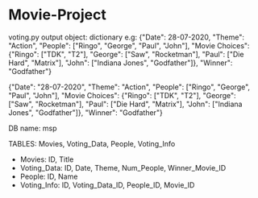 # Movie-Project

voting.py
	output object:  dictionary
	e.g: {"Date": 28-07-2020, 
			"Theme": "Action", 
			"People": ["Ringo", "George", "Paul", "John"], 
			"Movie Choices": {"Ringo": ["TDK", "T2"], 
								"George": ["Saw", "Rocketman"], 
								"Paul": ["Die Hard", "Matrix"], 
								"John": ["Indiana Jones", "Godfather"]}, 
			"Winner": "Godfather"}
			
{"Date": "28-07-2020", "Theme": "Action", "People": ["Ringo", "George", "Paul", "John"], "Movie Choices": {"Ringo": ["TDK", "T2"], "George": ["Saw", "Rocketman"], "Paul": ["Die Hard", "Matrix"], "John": ["Indiana Jones", "Godfather"]}, "Winner": "Godfather"}


DB name: msp

TABLES: Movies, Voting_Data, People, Voting_Info

- Movies: ID, Title
- Voting_Data: ID, Date, Theme, Num_People, Winner_Movie_ID
- People: ID, Name
- Voting_Info: ID, Voting_Data_ID, People_ID, Movie_ID

